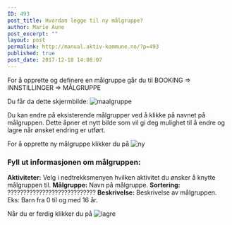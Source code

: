 ```yaml
---
ID: 493
post_title: Hvordan legge til ny målgruppe?
author: Marie Aune
post_excerpt: ""
layout: post
permalink: http://manual.aktiv-kommune.no/?p=493
published: true
post_date: 2017-12-18 14:08:07
---
```

For å opprette og definere en målgruppe går du til 
BOOKING => INNSTILLINGER => MÅLGRUPPE

Du får da dette skjermbilde: 
![maalgruppe](http://manual.aktiv-kommune.no/wp-content/uploads/2017/12/maalgruppe.png)

Du kan endre på eksisterende målgrupper ved å klikke på navnet på målgruppen. Dette åpner et nytt bilde som vil gi deg mulighet til å endre og lagre når ønsket endring er utført. 

For å opprette ny målgruppe klikker du på 
![ny](http://manual.aktiv-kommune.no/wp-content/uploads/2017/12/NY.png)

### Fyll ut informasjonen om målgruppen:
**Aktiviteter:** Velg i nedtrekksmenyen hvilken aktivitet du ønsker å knytte målgruppen til.
**Målgruppe:** Navn på målgruppe.
**Sortering:** ????????????????????????????
**Beskrivelse:** Beskrivelse av målgruppen. Eks: Barn fra 0 til og med 16 år. 

Når du er ferdig klikker du på 
![lagre](http://manual.aktiv-kommune.no/wp-content/uploads/2017/12/lagre.png)